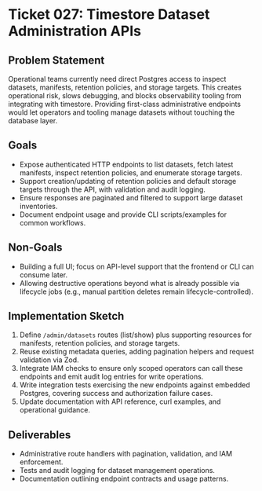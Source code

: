 # Ticket 027: Timestore Dataset Administration APIs

## Problem Statement
Operational teams currently need direct Postgres access to inspect datasets, manifests, retention policies, and storage targets. This creates operational risk, slows debugging, and blocks observability tooling from integrating with timestore. Providing first-class administrative endpoints would let operators and tooling manage datasets without touching the database layer.

## Goals
- Expose authenticated HTTP endpoints to list datasets, fetch latest manifests, inspect retention policies, and enumerate storage targets.
- Support creation/updating of retention policies and default storage targets through the API, with validation and audit logging.
- Ensure responses are paginated and filtered to support large dataset inventories.
- Document endpoint usage and provide CLI scripts/examples for common workflows.

## Non-Goals
- Building a full UI; focus on API-level support that the frontend or CLI can consume later.
- Allowing destructive operations beyond what is already possible via lifecycle jobs (e.g., manual partition deletes remain lifecycle-controlled).

## Implementation Sketch
1. Define `/admin/datasets` routes (list/show) plus supporting resources for manifests, retention policies, and storage targets.
2. Reuse existing metadata queries, adding pagination helpers and request validation via Zod.
3. Integrate IAM checks to ensure only scoped operators can call these endpoints and emit audit log entries for write operations.
4. Write integration tests exercising the new endpoints against embedded Postgres, covering success and authorization failure cases.
5. Update documentation with API reference, curl examples, and operational guidance.

## Deliverables
- Administrative route handlers with pagination, validation, and IAM enforcement.
- Tests and audit logging for dataset management operations.
- Documentation outlining endpoint contracts and usage patterns.

